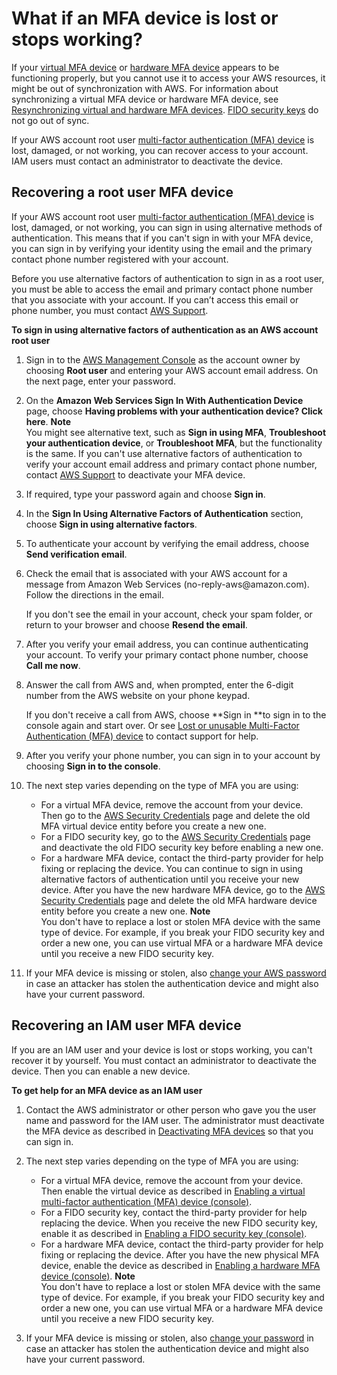 # What if an MFA device is lost or stops working?<a name="id_credentials_mfa_lost-or-broken"></a>

If your [virtual MFA device](id_credentials_mfa_enable_virtual.md) or [hardware MFA device](id_credentials_mfa_enable_physical.md) appears to be functioning properly, but you cannot use it to access your AWS resources, it might be out of synchronization with AWS\. For information about synchronizing a virtual MFA device or hardware MFA device, see [Resynchronizing virtual and hardware MFA devices](id_credentials_mfa_sync.md)\. [FIDO security keys](id_credentials_mfa_enable_fido.md) do not go out of sync\.

If your AWS account root user [multi\-factor authentication \(MFA\) device](id_credentials_mfa.md) is lost, damaged, or not working, you can recover access to your account\. IAM users must contact an administrator to deactivate the device\.

## Recovering a root user MFA device<a name="root-mfa-lost-or-broken"></a>

If your AWS account root user [multi\-factor authentication \(MFA\) device](id_credentials_mfa.md) is lost, damaged, or not working, you can sign in using alternative methods of authentication\. This means that if you can't sign in with your MFA device, you can sign in by verifying your identity using the email and the primary contact phone number registered with your account\.

Before you use alternative factors of authentication to sign in as a root user, you must be able to access the email and primary contact phone number that you associate with your account\. If you can’t access this email or phone number, you must contact [AWS Support](https://aws.amazon.com/forms/aws-mfa-support)\.

**To sign in using alternative factors of authentication as an AWS account root user**

1.  Sign in to the [AWS Management Console](https://console.aws.amazon.com/) as the account owner by choosing **Root user** and entering your AWS account email address\. On the next page, enter your password\.

1. On the **Amazon Web Services Sign In With Authentication Device** page, choose **Having problems with your authentication device? Click here**\.
**Note**  
You might see alternative text, such as **Sign in using MFA**, **Troubleshoot your authentication device**, or **Troubleshoot MFA**, but the functionality is the same\. If you can't use alternative factors of authentication to verify your account email address and primary contact phone number, contact [AWS Support](https://aws.amazon.com/forms/aws-mfa-support) to deactivate your MFA device\.

1. If required, type your password again and choose **Sign in**\.

1. In the **Sign In Using Alternative Factors of Authentication** section, choose **Sign in using alternative factors**\.

1. To authenticate your account by verifying the email address, choose **Send verification email**\. 

1. Check the email that is associated with your AWS account for a message from Amazon Web Services \(no\-reply\-aws@amazon\.com\)\. Follow the directions in the email\.

   If you don't see the email in your account, check your spam folder, or return to your browser and choose **Resend the email**\.

1. After you verify your email address, you can continue authenticating your account\. To verify your primary contact phone number, choose **Call me now**\.

1. Answer the call from AWS and, when prompted, enter the 6\-digit number from the AWS website on your phone keypad\. 

   If you don't receive a call from AWS, choose **Sign in **to sign in to the console again and start over\. Or see [Lost or unusable Multi\-Factor Authentication \(MFA\) device](https://support.aws.amazon.com/#/contacts/aws-mfa-support) to contact support for help\.

1. After you verify your phone number, you can sign in to your account by choosing **Sign in to the console**\.

1. The next step varies depending on the type of MFA you are using:
   + For a virtual MFA device, remove the account from your device\. Then go to the [AWS Security Credentials](https://console.aws.amazon.com/iam/home?#security_credential) page and delete the old MFA virtual device entity before you create a new one\.
   + For a FIDO security key, go to the [AWS Security Credentials](https://console.aws.amazon.com/iam/home?#security_credential) page and deactivate the old FIDO security key before enabling a new one\.
   + For a hardware MFA device, contact the third\-party provider for help fixing or replacing the device\. You can continue to sign in using alternative factors of authentication until you receive your new device\. After you have the new hardware MFA device, go to the [AWS Security Credentials](https://console.aws.amazon.com/iam/home?#security_credential) page and delete the old MFA hardware device entity before you create a new one\.
**Note**  
You don't have to replace a lost or stolen MFA device with the same type of device\. For example, if you break your FIDO security key and order a new one, you can use virtual MFA or a hardware MFA device until you receive a new FIDO security key\.

1. If your MFA device is missing or stolen, also [change your AWS password](id_credentials_passwords_change-root.md) in case an attacker has stolen the authentication device and might also have your current password\.

## Recovering an IAM user MFA device<a name="iam-user-mfa-lost-or-broken"></a>

If you are an IAM user and your device is lost or stops working, you can't recover it by yourself\. You must contact an administrator to deactivate the device\. Then you can enable a new device\.

**To get help for an MFA device as an IAM user**

1. Contact the AWS administrator or other person who gave you the user name and password for the IAM user\. The administrator must deactivate the MFA device as described in [Deactivating MFA devices](id_credentials_mfa_disable.md) so that you can sign in\.

1. The next step varies depending on the type of MFA you are using:
   + For a virtual MFA device, remove the account from your device\. Then enable the virtual device as described in [Enabling a virtual multi\-factor authentication \(MFA\) device \(console\)](id_credentials_mfa_enable_virtual.md)\.
   + For a FIDO security key, contact the third\-party provider for help replacing the device\. When you receive the new FIDO security key, enable it as described in [Enabling a FIDO security key \(console\)](id_credentials_mfa_enable_fido.md)\.
   + For a hardware MFA device, contact the third\-party provider for help fixing or replacing the device\. After you have the new physical MFA device, enable the device as described in [Enabling a hardware MFA device \(console\)](id_credentials_mfa_enable_physical.md)\.
**Note**  
You don't have to replace a lost or stolen MFA device with the same type of device\. For example, if you break your FIDO security key and order a new one, you can use virtual MFA or a hardware MFA device until you receive a new FIDO security key\.

1. If your MFA device is missing or stolen, also [change your password](id_credentials_passwords_user-change-own.md) in case an attacker has stolen the authentication device and might also have your current password\.
